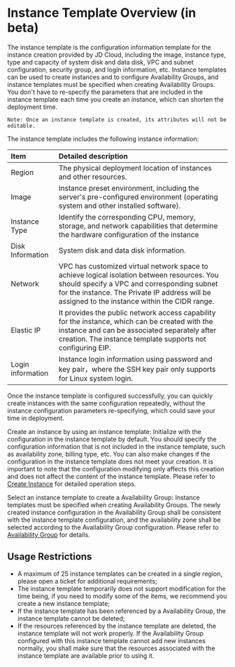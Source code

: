 # Instance Template Overview (in beta)
The instance template is the configuration information template for the instance creation provided by JD Cloud, including the image, instance type, type and capacity of system disk and data disk, VPC and subnet configuration, security group, and login information, etc. Instance templates can be used to create instances and to configure Availability Groups, and instance templates must be specified when creating  Availability Groups. You don't have to re-specify the parameters that are included in the instance template each time you create an instance, which can shorten the deployment time.
	
	Note: Once an instance template is created, its attributes will not be editable.

The instance template includes the following instance information:

Item | Detailed description
:---|:---
Region | The physical deployment location of instances and other resources.
Image | Instance preset environment, including the server's pre-configured environment (operating system and other installed software).
Instance Type | Identify the corresponding CPU, memory, storage, and network capabilities that determine the hardware configuration of the instance
Disk Information|System disk and data disk information.
Network | VPC has customized virtual network space to achieve logical isolation between resources. You should specify a VPC and corresponding subnet for the instance. The Private IP address will be assigned to the instance within the CIDR range.
Elastic IP | It provides the public network access capability for the instance, which can be created with the instance and can be associated separately after creation. The instance template supports not configuring EIP.
Login information | Instance login information using password and key pair，where the SSH key pair only supports for Linux system login.

Once the instance template is configured successfully, you can quickly create instances with the same configuration repeatedly, without the instance configuration parameters re-specifying, which could save your time in deployment.

Create an instance by using an instance template: Initialize with the configuration in the instance template by default. You should specify the configuration information that is not included in the instance template, such as availability zone, billing type, etc. You can also make changes if the configuration in the instance template does not meet your creation. It is important to note that the configuration modifying only affects this creation and does not affect the content of the instance template. Please refer to [Create Instance](../Instance/Create-Instance.md) for detailed operation steps.

Select an instance template to create a Availability Group: Instance templates must be specified when creating Availability Groups. The newly created instance configuration in the Availability Group shall be consistent with the instance template configuration, and the availability zone shall be selected according to the Availability Group configuration. Please refer to [Availability Group](../../../Availability-Group/Introduction/Overview.md) for details.

## Usage Restrictions

* A maximum of 25 instance templates can be created in a single region, please open a ticket for additional requirements;
* The instance template temporarily does not support modification for the time being, if you need to modify some of the items, we recommend you create a new instance template;
* If the instance template has been referenced by a Availability Group, the instance template cannot be deleted;
* If the resources referenced by the instance template are deleted, the instance template will not work properly. If the Availability Group configured with this instance template cannot add new instances normally, you shall make sure that the resources associated with the instance template are available prior to using it.

